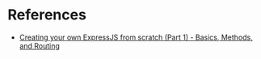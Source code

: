 # References

- [Creating your own ExpressJS from scratch (Part 1) - Basics, Methods, and Routing](https://dev.to/wesleymreng7/creating-your-own-expressjs-from-scratch-part-1-basics-methods-and-routing-a8)
